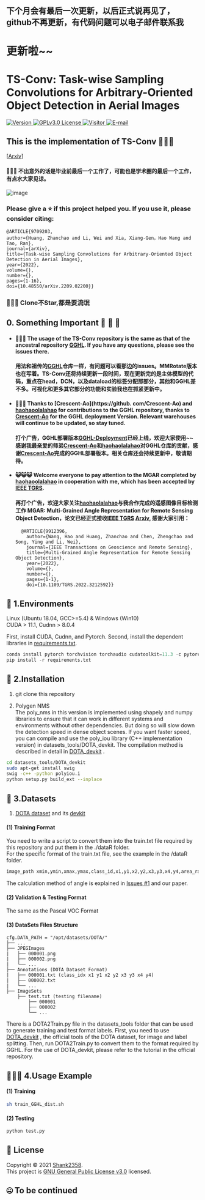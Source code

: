 ## 下个月会有最后一次更新，以后正式说再见了，github不再更新，有代码问题可以电子邮件联系我

# 更新啦~~
# TS-Conv: Task-wise Sampling Convolutions for Arbitrary-Oriented Object Detection in Aerial Images  

  <a href="https://github.com/Shank2358/TS-Conv/">
    <img alt="Version" src="https://img.shields.io/badge/Version-1.3.0-blue" />
  </a>
  
  <a href="https://github.com/Shank2358/TS-Conv/blob/main/LICENSE">
    <img alt="GPLv3.0 License" src="https://img.shields.io/badge/License-GPLv3.0-blue" />
  </a>
  
  <a href="https://github.com/Shank2358" target="_blank">
  <img src="https://visitor-badge.glitch.me/badge?page_id=gghl.visitor-badge&right_color=blue"
  alt="Visitor" />
</a> 

<a href="mailto:zhanchao.h@outlook.com" target="_blank">
   <img alt="E-mail" src="https://img.shields.io/badge/To-Email-blue" />
</a>  

## This is the implementation of TS-Conv 👋👋👋
[[Arxiv](https://arxiv.org/abs/2209.02200)]  
#### 👹👹👹 不出意外的话是毕业前最后一个工作了，可能也是学术圈的最后一个工作，有点水大家见谅。   
![image](https://user-images.githubusercontent.com/33946139/194797485-a38a73d1-a7fd-4c90-92f7-131d76afc2ce.png)

### Please give a ⭐️ if this project helped you. If you use it, please consider citing:
  ```Arxiv
  @ARTICLE{9709203,
  author={Huang, Zhanchao and Li, Wei and Xia, Xiang-Gen，Hao Wang and Tao, Ran},
  journal={arXiv}, 
  title={Task-wise Sampling Convolutions for Arbitrary-Oriented Object Detection in Aerial Images}, 
  year={2022},
  volume={},
  number={},
  pages={1-16},
  doi={10.48550/arXiv.2209.02200}}
  ```
### 🤡🤡🤡 Clone不Star,都是耍流氓    

## 0. Something Important 🦞 🦀 🦑 

* #### 🎃🎃🎃 The usage of the TS-Conv repository is the same as that of the ancestral repository [GGHL](https://github.com/Shank2358/GGHL). If you have any questions, please see the issues there.  
    #### 用法和祖传的[GGHL](https://github.com/Shank2358/GGHL)仓库一样，有问题可以看那边的issues。MMRotate版本也在写着。TS-Conv还将持续更新一段时间，现在更新完的是主体模型的代码，重点在head，DCN，以及dataload的标签分配那部分，其他和GGHL差不多。可视化和更多其它部分的功能和实验我也在抓紧更新中。   

* #### 💖💖💖 Thanks to [Crescent-Ao](https://github. com/Crescent-Ao) and [haohaoolalahao](https://github.com/haohaoolalahao) for contributions to the GGHL repository, thanks to [Crescent-Ao](https://github.com/Crescent-Ao) for the GGHL deployment Version. Relevant warehouses will continue to be updated, so stay tuned.  
    #### 打个广告，GGHL部署版本[GGHL-Deployment](https://github.com/Crescent-Ao/GGHL-Deployment)已经上线，欢迎大家使用~~ 感谢我最亲爱的师弟[Crescent-Ao](https://github.com/Crescent-Ao)和[haohaolalahao](https://github.com/haohaolalahao)对GGHL仓库的贡献，感谢[Crescent-Ao](https://github.com/Crescent-Ao)完成的GGHL部署版本。相关仓库还会持续更新中，敬请期待。

* #### 😺😺😺 Welcome everyone to pay attention to the MGAR completed by [haohaoolalahao](https://github.com/haohaoolalahao) in cooperation with me, which has been accepted by [IEEE TGRS](https://ieeexplore.ieee.org/document/9912396).  
    #### 再打个广告，欢迎大家关注[haohaolalahao](https://github.com/haohaolalahao)与我合作完成的遥感图像目标检测工作 MGAR: Multi-Grained Angle Representation for Remote Sensing Object Detection，论文已经正式接收[IEEE TGRS](https://ieeexplore.ieee.org/document/9912396) [Arxiv](https://arxiv.org/abs/2209.02884), 感谢大家引用：
  ```IEEE TGRS
    @ARTICLE{9912396,
      author={Wang, Hao and Huang, Zhanchao and Chen, Zhengchao and Song, Ying and Li, Wei},
      journal={IEEE Transactions on Geoscience and Remote Sensing}, 
      title={Multi-Grained Angle Representation for Remote Sensing Object Detection}, 
      year={2022},
      volume={},
      number={},
      pages={1-1},
      doi={10.1109/TGRS.2022.3212592}}
  ```  

## 🌈 1.Environments
Linux (Ubuntu 18.04, GCC>=5.4) & Windows (Win10)   
CUDA > 11.1, Cudnn > 8.0.4

First, install CUDA, Cudnn, and Pytorch.
Second, install the dependent libraries in [requirements.txt](https://github.com/Shank2358/GGHL/blob/main/requirements.txt). 

```python
conda install pytorch torchvision torchaudio cudatoolkit=11.3 -c pytorch 
pip install -r requirements.txt  
```
    
## 🌟 2.Installation  
1. git clone this repository    

2. Polygen NMS  
The poly_nms in this version is implemented using shapely and numpy libraries to ensure that it can work in different systems and environments without other dependencies. But doing so will slow down the detection speed in dense object scenes. If you want faster speed, you can compile and use the poly_iou library (C++ implementation version) in datasets_tools/DOTA_devkit. The compilation method is described in detail in [DOTA_devkit](https://github.com/CAPTAIN-WHU/DOTA_devkit) .

```bash
cd datasets_tools/DOTA_devkit
sudo apt-get install swig
swig -c++ -python polyiou.i
python setup.py build_ext --inplace 
```   
  
## 🎃 3.Datasets

1. [DOTA dataset](https://captain-whu.github.io/DOTA/dataset.html) and its [devkit](https://github.com/CAPTAIN-WHU/DOTA_devkit)  

#### (1) Training Format  
You need to write a script to convert them into the train.txt file required by this repository and put them in the ./dataR folder.  
For the specific format of the train.txt file, see the example in the /dataR folder.   

```txt
image_path xmin,ymin,xmax,ymax,class_id,x1,y1,x2,y2,x3,y3,x4,y4,area_ratio,angle[0,180) xmin,ymin,xmax,ymax,class_id,x1,y1,x2,y2,x3,y3,x4,y4,area_ratio,angle[0,180)...
```  
The calculation method of angle is explained in [Issues #1](https://github.com/Shank2358/GGHL/issues/1) and our paper.

#### (2) Validation & Testing Format
The same as the Pascal VOC Format

#### (3) DataSets Files Structure
  ```
  cfg.DATA_PATH = "/opt/datasets/DOTA/"
  ├── ...
  ├── JPEGImages
  |   ├── 000001.png
  |   ├── 000002.png
  |   └── ...
  ├── Annotations (DOTA Dataset Format)
  |   ├── 000001.txt (class_idx x1 y1 x2 y2 x3 y3 x4 y4)
  |   ├── 000002.txt
  |   └── ...
  ├── ImageSets
      ├── test.txt (testing filename)
          ├── 000001
          ├── 000002
          └── ...
  ```  
There is a DOTA2Train.py file in the datasets_tools folder that can be used to generate training and test format labels.
First, you need to use [DOTA_devkit](https://github.com/CAPTAIN-WHU/DOTA_devkit) , the official tools of the DOTA dataset, for image and label splitting. Then, run DOTA2Train.py to convert them to the format required by GGHL. For the use of DOTA_devkit, please refer to the tutorial in the official repository.

## 🌠🌠🌠 4.Usage Example
#### (1) Training  
```bash
sh train_GGHL_dist.sh
```

#### (2) Testing  
```python
python test.py
```
## 📝 License  
Copyright © 2021 [Shank2358](https://github.com/Shank2358).<br />
This project is [GNU General Public License v3.0](https://github.com/Shank2358/GGHL/blob/main/LICENSE) licensed.

## 🤐 To be continued 
